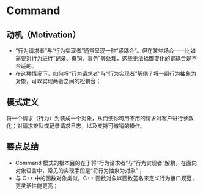 # Command

## 动机（Motivation）

- “行为请求者”与“行为实现者”通常呈现一种“紧耦合”。但在某些场合——比如需要对行为进行“记录、撤销、事务”等处理，这些无法抵御变化的紧耦合是不合适的。
- 在这种情况下，如何将“行为请求者”与“行为实现者”解耦？将一组行为抽象为对象，可以实现两者之间的松耦合；

## 模式定义

将一个请求（行为）封装成一个对象，从而使你可用不用的请求对客户进行参数化；对请求排队或记录请求日志，以及支持可撤销的操作。

## 要点总结

- Command 模式的根本目的在于将“行为请求者”与“行为实现者”解耦，在面向对象语言中，常见的实现手段是“将行为抽象为对象”；
- 与 C++ 中的函数对象类似，C++ 函数对象以函数签名来定义行为接口规范，更灵活性能更高；